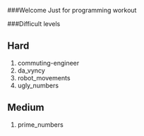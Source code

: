 ###Welcome
Just for programming workout


###Difficult levels

Hard
---------------------
1. commuting-engineer
2. da_vyncy
3. robot_movements
4. ugly_numbers

Medium
---------------------
1. prime_numbers
